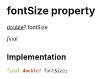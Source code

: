 


# fontSize property







[double](https://api.flutter.dev/flutter/dart-core/double-class.html)? fontSize
  
_<span class="feature">final</span>_






## Implementation

```dart
final double? fontSize;
```







